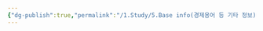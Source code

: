 ```yaml
---
{"dg-publish":true,"permalink":"/1.Study/5.Base info(경제용어 등 기타 정보)/기타/계절,월/1월/","created":"2024-11-20T21:02:30.046+09:00","updated":"2025-06-03T20:07:22.405+09:00"}
---
```


